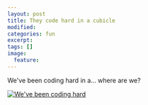 ```yaml
---
layout: post
title: They code hard in a cubicle
modified: 
categories: fun
excerpt: 
tags: []
image:
  feature:
---
```


We've been coding hard in a... where are we?

[![We've been coding hard](http://img.youtube.com/vi/b-Cr0EWwaTk/0.jpg)](http://www.youtube.com/watch?v=b-Cr0EWwaTk)